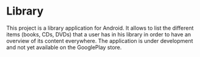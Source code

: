 # Library
This project is a library application for Android. It allows to list the different items (books, CDs, DVDs) that a user has in his library in order to have an overview of its content everywhere.
The application is under development and not yet available on the GooglePlay store.
